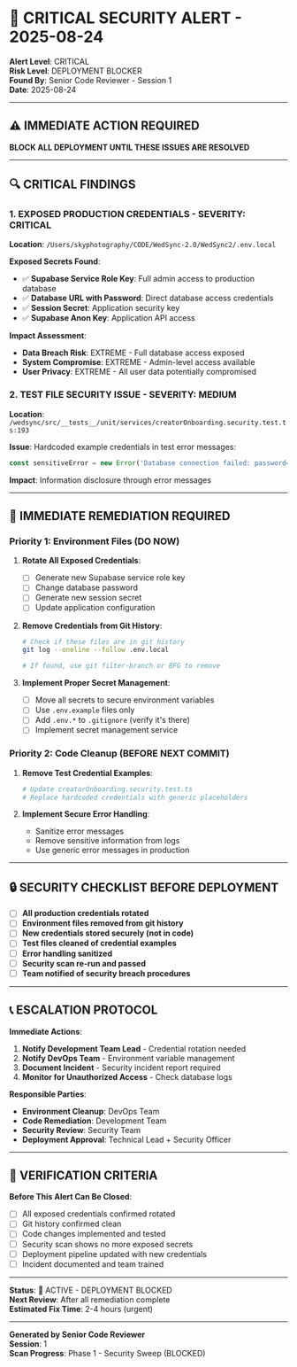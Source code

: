 # 🚨 CRITICAL SECURITY ALERT - 2025-08-24

**Alert Level**: CRITICAL  
**Risk Level**: DEPLOYMENT BLOCKER  
**Found By**: Senior Code Reviewer - Session 1  
**Date**: 2025-08-24  

---

## ⚠️ IMMEDIATE ACTION REQUIRED

**BLOCK ALL DEPLOYMENT UNTIL THESE ISSUES ARE RESOLVED**

---

## 🔍 CRITICAL FINDINGS

### 1. **EXPOSED PRODUCTION CREDENTIALS** - SEVERITY: CRITICAL

**Location**: `/Users/skyphotography/CODE/WedSync-2.0/WedSync2/.env.local`

**Exposed Secrets Found**:
- ✅ **Supabase Service Role Key**: Full admin access to production database
- ✅ **Database URL with Password**: Direct database access credentials  
- ✅ **Session Secret**: Application security key
- ✅ **Supabase Anon Key**: Application API access

**Impact Assessment**:
- **Data Breach Risk**: EXTREME - Full database access exposed
- **System Compromise**: EXTREME - Admin-level access available
- **User Privacy**: EXTREME - All user data potentially compromised

### 2. **TEST FILE SECURITY ISSUE** - SEVERITY: MEDIUM

**Location**: `/wedsync/src/__tests__/unit/services/creatorOnboarding.security.test.ts:193`

**Issue**: Hardcoded example credentials in test error messages:
```typescript
const sensitiveError = new Error('Database connection failed: password=secret123, host=internal-db.company.com');
```

**Impact**: Information disclosure through error messages

---

## 🚨 IMMEDIATE REMEDIATION REQUIRED

### **Priority 1: Environment Files (DO NOW)**

1. **Rotate All Exposed Credentials**:
   - [ ] Generate new Supabase service role key  
   - [ ] Change database password
   - [ ] Generate new session secret
   - [ ] Update application configuration

2. **Remove Credentials from Git History**:
   ```bash
   # Check if these files are in git history
   git log --oneline --follow .env.local
   
   # If found, use git filter-branch or BFG to remove
   ```

3. **Implement Proper Secret Management**:
   - [ ] Move all secrets to secure environment variables
   - [ ] Use `.env.example` files only
   - [ ] Add `.env.*` to `.gitignore` (verify it's there)
   - [ ] Implement secret management service

### **Priority 2: Code Cleanup (BEFORE NEXT COMMIT)**

1. **Remove Test Credential Examples**:
   ```bash
   # Update creatorOnboarding.security.test.ts
   # Replace hardcoded credentials with generic placeholders
   ```

2. **Implement Secure Error Handling**:
   - Sanitize error messages
   - Remove sensitive information from logs
   - Use generic error messages in production

---

## 🔒 SECURITY CHECKLIST BEFORE DEPLOYMENT

- [ ] **All production credentials rotated**
- [ ] **Environment files removed from git history**  
- [ ] **New credentials stored securely (not in code)**
- [ ] **Test files cleaned of credential examples**
- [ ] **Error handling sanitized**
- [ ] **Security scan re-run and passed**
- [ ] **Team notified of security breach procedures**

---

## 📞 ESCALATION PROTOCOL

**Immediate Actions**:
1. **Notify Development Team Lead** - Credential rotation needed
2. **Notify DevOps Team** - Environment variable management
3. **Document Incident** - Security incident report required
4. **Monitor for Unauthorized Access** - Check database logs

**Responsible Parties**:
- **Environment Cleanup**: DevOps Team
- **Code Remediation**: Development Team
- **Security Review**: Security Team
- **Deployment Approval**: Technical Lead + Security Officer

---

## 🎯 VERIFICATION CRITERIA

**Before This Alert Can Be Closed**:
- [ ] All exposed credentials confirmed rotated
- [ ] Git history confirmed clean
- [ ] Code changes implemented and tested
- [ ] Security scan shows no more exposed secrets
- [ ] Deployment pipeline updated with new credentials
- [ ] Incident documented and team trained

---

**Status**: 🔴 ACTIVE - DEPLOYMENT BLOCKED  
**Next Review**: After all remediation complete  
**Estimated Fix Time**: 2-4 hours (urgent)  

---

**Generated by Senior Code Reviewer**  
**Session**: 1  
**Scan Progress**: Phase 1 - Security Sweep (BLOCKED)